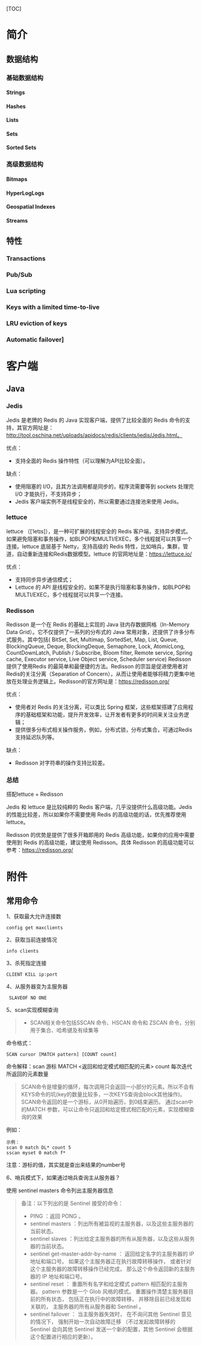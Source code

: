 [TOC]



# 简介

## 数据结构

### 基础数据结构

#### Strings

#### Hashes

#### Lists

#### Sets

#### Sorted Sets

### 高级数据结构

#### Bitmaps

#### HyperLogLogs

#### Geospatial Indexes

#### Streams

## 特性

### Transactions

### Pub/Sub

### Lua scripting

### Keys with a limited time-to-live

### LRU eviction of keys

### Automatic failover]

### 

# 客户端

## Java

### Jedis

Jedis 是老牌的 Redis 的 Java 实现客户端，提供了比较全面的 Redis 命令的支持，其官方网址是：http://tool.oschina.net/uploads/apidocs/redis/clients/jedis/Jedis.html。

优点：

- 支持全面的 Redis 操作特性（可以理解为API比较全面）。

缺点：

- 使用阻塞的 I/O，且其方法调用都是同步的，程序流需要等到 sockets 处理完 I/O 才能执行，不支持异步；
- Jedis 客户端实例不是线程安全的，所以需要通过连接池来使用 Jedis。

### lettuce

lettuce （[ˈletɪs]），是一种可扩展的线程安全的 Redis 客户端，支持异步模式。如果避免阻塞和事务操作，如BLPOP和MULTI/EXEC，多个线程就可以共享一个连接。lettuce 底层基于 Netty，支持高级的 Redis 特性，比如哨兵，集群，管道，自动重新连接和Redis数据模型。lettuce 的官网地址是：https://lettuce.io/

优点：

- 支持同步异步通信模式；
- Lettuce 的 API 是线程安全的，如果不是执行阻塞和事务操作，如BLPOP和MULTI/EXEC，多个线程就可以共享一个连接。

### Redisson

Redisson 是一个在 Redis 的基础上实现的 Java 驻内存数据网格（In-Memory Data Grid）。它不仅提供了一系列的分布式的 Java 常用对象，还提供了许多分布式服务。其中包括( BitSet, Set, Multimap, SortedSet, Map, List, Queue, BlockingQueue, Deque, BlockingDeque, Semaphore, Lock, AtomicLong, CountDownLatch, Publish / Subscribe, Bloom filter, Remote service, Spring cache, Executor service, Live Object service, Scheduler service) Redisson 提供了使用Redis 的最简单和最便捷的方法。Redisson 的宗旨是促进使用者对Redis的关注分离（Separation of Concern），从而让使用者能够将精力更集中地放在处理业务逻辑上。Redisson的官方网址是：https://redisson.org/

优点：

- 使用者对 Redis 的关注分离，可以类比 Spring 框架，这些框架搭建了应用程序的基础框架和功能，提升开发效率，让开发者有更多的时间来关注业务逻辑；
- 提供很多分布式相关操作服务，例如，分布式锁，分布式集合，可通过Redis支持延迟队列等。

缺点：

- Redisson 对字符串的操作支持比较差。

### 总结

搭配lettuce + Redisson

Jedis 和 lettuce 是比较纯粹的 Redis 客户端，几乎没提供什么高级功能。Jedis 的性能比较差，所以如果你不需要使用 Redis 的高级功能的话，优先推荐使用 lettuce。

Redisson 的优势是提供了很多开箱即用的 Redis 高级功能，如果你的应用中需要使用到 Redis 的高级功能，建议使用 Redisson。具体 Redisson 的高级功能可以参考：https://redisson.org/



# 附件

## 常用命令

1、获取最大允许连接数

```shell
config get maxclients
```

2、获取当前连接情况

```shell
info clients
```

3、杀死指定连接

```shell
CLIENT KILL ip:port   
```

4、从服务器变为主服务器

```shell
 SLAVEOF NO ONE
```

5、scan实现模糊查询

> - SCAN相关命令包括SSCAN 命令、HSCAN 命令和 ZSCAN 命令，分别用于集合、哈希键及有续集等
> 

命令格式：

 ```shell
 SCAN cursor [MATCH pattern] [COUNT count]
 ```

  命令解释：scan 游标 MATCH <返回和给定模式相匹配的元素> count 每次迭代所返回的元素数量

>   SCAN命令是增量的循环，每次调用只会返回一小部分的元素。所以不会有KEYS命令的坑(key的数量比较多，一次KEYS查询会block其他操作)。  
>   SCAN命令返回的是一个游标，从0开始遍历，到0结束遍历。
>   通过scan中的MATCH <pattern> 参数，可以让命令只返回和给定模式相匹配的元素，实现模糊查询的效果

例如：

```shell
示例：
scan 0 match DL* count 5 
sscan myset 0 match f*
```

注意：游标的值，其实就是查出来结果的number号

6、哨兵模式下，如果通过哨兵查询主从服务器？

使用 sentinel masters  命令列出主服务器信息

> 备注：以下列出的是 Sentinel 接受的命令：
>
> - PING ：返回 PONG 。
> - sentinel masters ：列出所有被监视的主服务器，以及这些主服务器的当前状态。
> - sentinel slaves ：列出给定主服务器的所有从服务器，以及这些从服务器的当前状态。
> - sentinel get-master-addr-by-name ： 返回给定名字的主服务器的 IP 地址和端口号。 如果这个主服务器正在执行故障转移操作， 或者针对这个主服务器的故障转移操作已经完成， 那么这个命令返回新的主服务器的 IP 地址和端口号。
> - sentinel reset ： 重置所有名字和给定模式 pattern 相匹配的主服务器。 pattern 参数是一个 Glob 风格的模式。 重置操作清楚主服务器目前的所有状态， 包括正在执行中的故障转移， 并移除目前已经发现和关联的， 主服务器的所有从服务器和 Sentinel 。
> - sentinel failover ： 当主服务器失效时， 在不询问其他 Sentinel 意见的情况下， 强制开始一次自动故障迁移 （不过发起故障转移的 Sentinel 会向其他 Sentinel 发送一个新的配置，其他 Sentinel 会根据这个配置进行相应的更新）。



